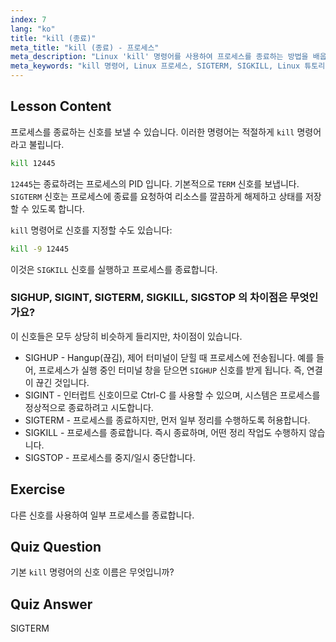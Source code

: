 ```yaml
---
index: 7
lang: "ko"
title: "kill (종료)"
meta_title: "kill (종료) - 프로세스"
meta_description: "Linux 'kill' 명령어를 사용하여 프로세스를 종료하는 방법을 배웁니다. 프로세스 관리를 위한 SIGTERM, SIGKILL 및 기타 신호를 이해합니다. 지금 학습을 시작하세요!"
meta_keywords: "kill 명령어, Linux 프로세스, SIGTERM, SIGKILL, Linux 튜토리얼, 초보자, 프로세스 관리, Linux 가이드"
---
```


## Lesson Content

프로세스를 종료하는 신호를 보낼 수 있습니다. 이러한 명령어는 적절하게 `kill` 명령어라고 불립니다.

```bash
kill 12445
```

`12445`는 종료하려는 프로세스의 PID 입니다. 기본적으로 `TERM` 신호를 보냅니다. `SIGTERM` 신호는 프로세스에 종료를 요청하여 리소스를 깔끔하게 해제하고 상태를 저장할 수 있도록 합니다.

`kill` 명령어로 신호를 지정할 수도 있습니다:

```bash
kill -9 12445
```

이것은 `SIGKILL` 신호를 실행하고 프로세스를 종료합니다.

### SIGHUP, SIGINT, SIGTERM, SIGKILL, SIGSTOP 의 차이점은 무엇인가요?

이 신호들은 모두 상당히 비슷하게 들리지만, 차이점이 있습니다.

- SIGHUP - Hangup(끊김), 제어 터미널이 닫힐 때 프로세스에 전송됩니다. 예를 들어, 프로세스가 실행 중인 터미널 창을 닫으면 `SIGHUP` 신호를 받게 됩니다. 즉, 연결이 끊긴 것입니다.
- SIGINT - 인터럽트 신호이므로 Ctrl-C 를 사용할 수 있으며, 시스템은 프로세스를 정상적으로 종료하려고 시도합니다.
- SIGTERM - 프로세스를 종료하지만, 먼저 일부 정리를 수행하도록 허용합니다.
- SIGKILL - 프로세스를 종료합니다. 즉시 종료하며, 어떤 정리 작업도 수행하지 않습니다.
- SIGSTOP - 프로세스를 중지/일시 중단합니다.

## Exercise

다른 신호를 사용하여 일부 프로세스를 종료합니다.

## Quiz Question

기본 `kill` 명령어의 신호 이름은 무엇입니까?

## Quiz Answer

SIGTERM
